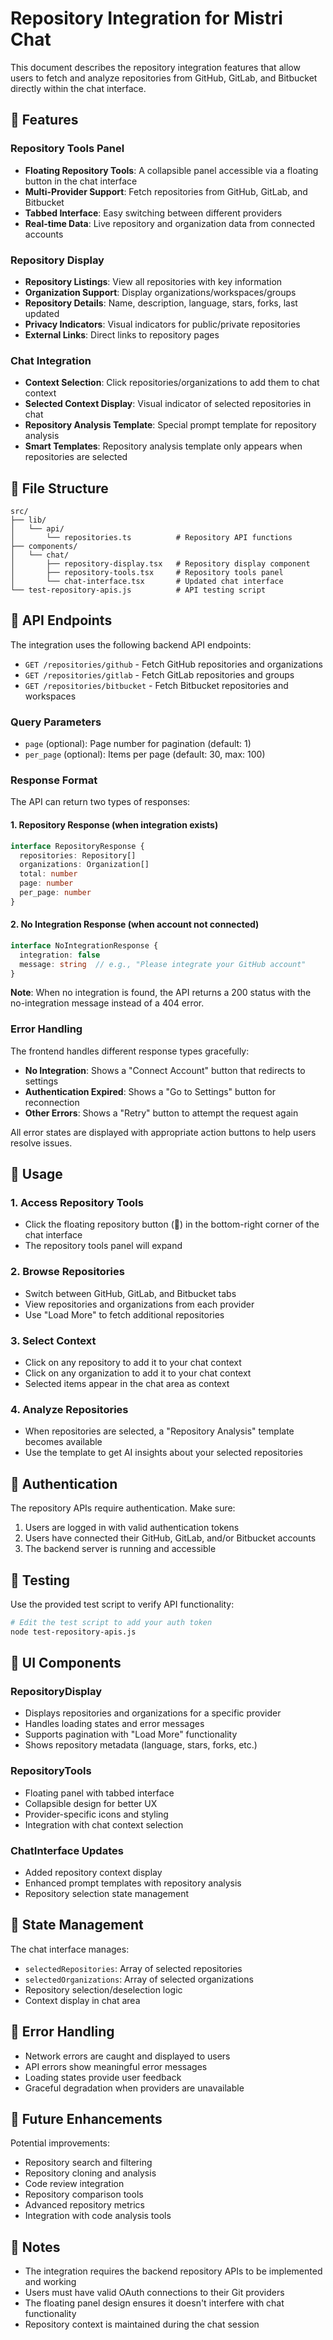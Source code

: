 # Repository Integration for Mistri Chat

This document describes the repository integration features that allow users to fetch and analyze repositories from GitHub, GitLab, and Bitbucket directly within the chat interface.

## 🚀 Features

### Repository Tools Panel
- **Floating Repository Tools**: A collapsible panel accessible via a floating button in the chat interface
- **Multi-Provider Support**: Fetch repositories from GitHub, GitLab, and Bitbucket
- **Tabbed Interface**: Easy switching between different providers
- **Real-time Data**: Live repository and organization data from connected accounts

### Repository Display
- **Repository Listings**: View all repositories with key information
- **Organization Support**: Display organizations/workspaces/groups
- **Repository Details**: Name, description, language, stars, forks, last updated
- **Privacy Indicators**: Visual indicators for public/private repositories
- **External Links**: Direct links to repository pages

### Chat Integration
- **Context Selection**: Click repositories/organizations to add them to chat context
- **Selected Context Display**: Visual indicator of selected repositories in chat
- **Repository Analysis Template**: Special prompt template for repository analysis
- **Smart Templates**: Repository analysis template only appears when repositories are selected

## 📁 File Structure

```
src/
├── lib/
│   └── api/
│       └── repositories.ts          # Repository API functions
├── components/
│   └── chat/
│       ├── repository-display.tsx   # Repository display component
│       ├── repository-tools.tsx     # Repository tools panel
│       └── chat-interface.tsx       # Updated chat interface
└── test-repository-apis.js          # API testing script
```

## 🔧 API Endpoints

The integration uses the following backend API endpoints:

- `GET /repositories/github` - Fetch GitHub repositories and organizations
- `GET /repositories/gitlab` - Fetch GitLab repositories and groups  
- `GET /repositories/bitbucket` - Fetch Bitbucket repositories and workspaces

### Query Parameters
- `page` (optional): Page number for pagination (default: 1)
- `per_page` (optional): Items per page (default: 30, max: 100)

### Response Format

The API can return two types of responses:

#### 1. Repository Response (when integration exists)
```typescript
interface RepositoryResponse {
  repositories: Repository[]
  organizations: Organization[]
  total: number
  page: number
  per_page: number
}
```

#### 2. No Integration Response (when account not connected)
```typescript
interface NoIntegrationResponse {
  integration: false
  message: string  // e.g., "Please integrate your GitHub account"
}
```

**Note**: When no integration is found, the API returns a 200 status with the no-integration message instead of a 404 error.

### Error Handling

The frontend handles different response types gracefully:

- **No Integration**: Shows a "Connect Account" button that redirects to settings
- **Authentication Expired**: Shows a "Go to Settings" button for reconnection
- **Other Errors**: Shows a "Retry" button to attempt the request again

All error states are displayed with appropriate action buttons to help users resolve issues.

## 🎯 Usage

### 1. Access Repository Tools
- Click the floating repository button (📁) in the bottom-right corner of the chat interface
- The repository tools panel will expand

### 2. Browse Repositories
- Switch between GitHub, GitLab, and Bitbucket tabs
- View repositories and organizations from each provider
- Use "Load More" to fetch additional repositories

### 3. Select Context
- Click on any repository to add it to your chat context
- Click on any organization to add it to your chat context
- Selected items appear in the chat area as context

### 4. Analyze Repositories
- When repositories are selected, a "Repository Analysis" template becomes available
- Use the template to get AI insights about your selected repositories

## 🔐 Authentication

The repository APIs require authentication. Make sure:
1. Users are logged in with valid authentication tokens
2. Users have connected their GitHub, GitLab, and/or Bitbucket accounts
3. The backend server is running and accessible

## 🧪 Testing

Use the provided test script to verify API functionality:

```bash
# Edit the test script to add your auth token
node test-repository-apis.js
```

## 🎨 UI Components

### RepositoryDisplay
- Displays repositories and organizations for a specific provider
- Handles loading states and error messages
- Supports pagination with "Load More" functionality
- Shows repository metadata (language, stars, forks, etc.)

### RepositoryTools
- Floating panel with tabbed interface
- Collapsible design for better UX
- Provider-specific icons and styling
- Integration with chat context selection

### ChatInterface Updates
- Added repository context display
- Enhanced prompt templates with repository analysis
- Repository selection state management

## 🔄 State Management

The chat interface manages:
- `selectedRepositories`: Array of selected repositories
- `selectedOrganizations`: Array of selected organizations
- Repository selection/deselection logic
- Context display in chat area

## 🚨 Error Handling

- Network errors are caught and displayed to users
- API errors show meaningful error messages
- Loading states provide user feedback
- Graceful degradation when providers are unavailable

## 🔮 Future Enhancements

Potential improvements:
- Repository search and filtering
- Repository cloning and analysis
- Code review integration
- Repository comparison tools
- Advanced repository metrics
- Integration with code analysis tools

## 📝 Notes

- The integration requires the backend repository APIs to be implemented and working
- Users must have valid OAuth connections to their Git providers
- The floating panel design ensures it doesn't interfere with chat functionality
- Repository context is maintained during the chat session
